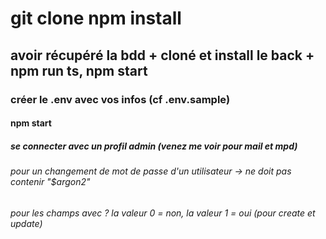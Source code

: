 # git clone npm install

## avoir récupéré la bdd + cloné et install le back + npm run ts, npm start

### créer le .env avec vos infos (cf .env.sample)

#### npm start

##### se connecter avec un profil admin (venez me voir pour mail et mpd)

###### pour un changement de mot de passe d'un utilisateur -> ne doit pas contenir "$argon2"

###### pour les champs avec ? la valeur 0 = non, la valeur 1 = oui (pour create et update)
